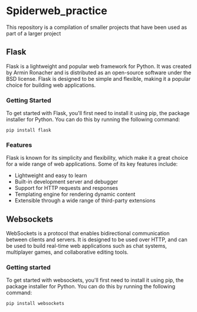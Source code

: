 # Spiderweb_practice
This repository is a compilation of smaller projects that have been used as part of a larger project
## Flask

Flask is a lightweight and popular web framework for Python. It was created by Armin Ronacher and is distributed as an open-source software under the BSD license. Flask is designed to be simple and flexible, making it a popular choice for building web applications.

### Getting Started

To get started with Flask, you'll first need to install it using pip, the package installer for Python. You can do this by running the following command:
```
pip install flask
```

### Features

Flask is known for its simplicity and flexibility, which make it a great choice for a wide range of web applications. Some of its key features include:

- Lightweight and easy to learn
- Built-in development server and debugger
- Support for HTTP requests and responses
- Templating engine for rendering dynamic content
- Extensible through a wide range of third-party extensions

## Websockets
WebSockets is a protocol that enables bidirectional communication between clients and servers. It is designed to be used over HTTP, and can be used to build real-time web applications such as chat systems, multiplayer games, and collaborative editing tools.

### Getting started
To get started with websockets, you'll first need to install it using pip, the package installer for Python. You can do this by running the following command:
```
pip install websockets
```